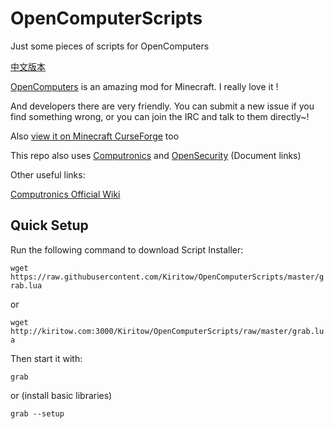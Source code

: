 # OpenComputerScripts
Just some pieces of scripts for OpenComputers

[中文版本](README_zhCN.md)

[OpenComputers](https://github.com/MightyPirates/OpenComputers) is an amazing mod for Minecraft. I really love it !

And developers there are very friendly. You can submit a new issue if you find something wrong, or you can join the IRC and talk to them directly~!

Also [view it on Minecraft CurseForge](https://minecraft.curseforge.com/projects/opencomputers) too

This repo also uses [Computronics](https://github.com/asiekierka/Computronics/tree/master/src/main/resources/assets/computronics/doc/opencomputers/computronics/en_US)  and [OpenSecurity](https://github.com/PC-Logix/OpenSecurity/wiki) (Document links)

Other useful links:

[Computronics Official Wiki](https://wiki.vexatos.com/wiki:computronics)

## Quick Setup

Run the following command to download Script Installer:

`wget https://raw.githubusercontent.com/Kiritow/OpenComputerScripts/master/grab.lua`

or

`wget http://kiritow.com:3000/Kiritow/OpenComputerScripts/raw/master/grab.lua`

Then start it with:

`grab` 

or (install basic libraries)

`grab --setup`